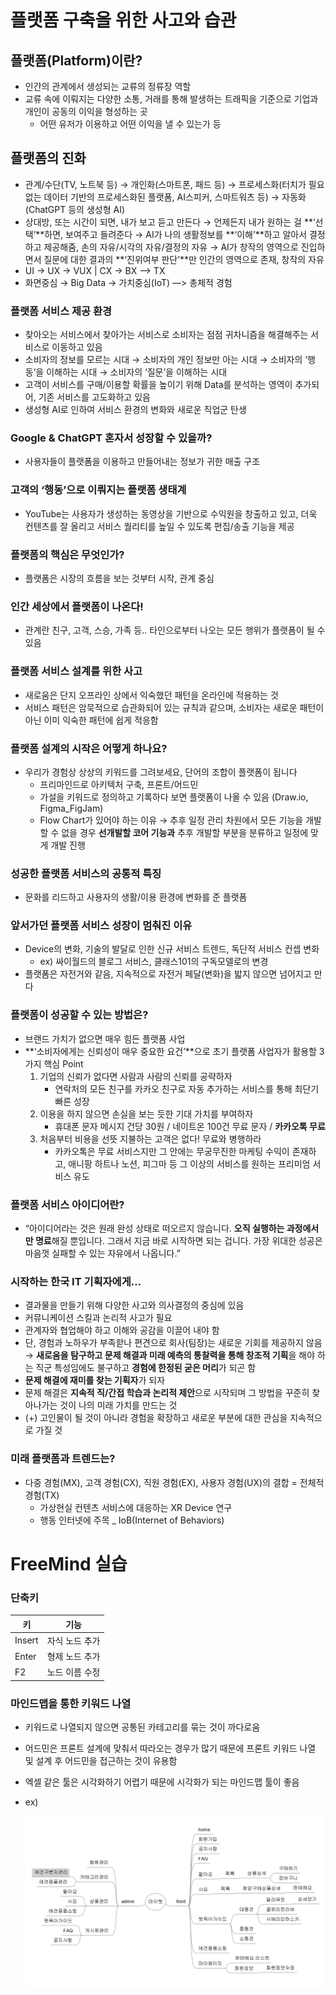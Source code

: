 # 플랫폼 구축을 위한 사고와 습관

## 플랫폼(Platform)이란?

- 인간의 관계에서 생성되는 교류의 정류장 역할
- 교류 속에 이뤄지는 다양한 소통, 거래를 통해 발생하는 트래픽을 기준으로 기업과 개인이 공동의 이익을 형성하는 곳
    - 어떤 유저가 이용하고 어떤 이익을 낼 수 있는가 등

## 플랫폼의 진화

- 관계/수단(TV, 노트북 등) → 개인화(스마트폰, 패드 등) → 프로세스화(터치가 필요없는 데이터 기반의 프로세스화된 플랫폼, AI스피커, 스마트워츠 등) → 자동화(ChatGPT 등의 생성형 AI)
- 상대방, 또는 시간이 되면, 내가 보고 듣고 만든다 → 언제든지 내가 원하는 걸 **‘선택’**하면, 보여주고 들려준다 → AI가 나의 생활정보를 **‘이해’**하고 알아서 결정하고 제공해줌, 손의 자유/시각의 자유/결정의 자유 → AI가 창작의 영역으로 진입하면서 질문에 대한 결과의 **‘진위여부 판단’**만 인간의 영역으로 존재, 창작의 자유
- UI → UX → VUX | CX → BX —> TX
- 화면중심 → Big Data → 가치중심(IoT) —> 총체적 경험

### 플랫폼 서비스 제공 환경

- 찾아오는 서비스에서 찾아가는 서비스로 소비자는 점점  귀차니즘을 해결해주는 서비스로 이동하고 있음
- 소비자의 정보를 모르는 시대 → 소비자의 개인 정보만 아는 시대 → 소비자의 ‘행동’을 이해하는 시대 → 소비자의 ‘질문’을 이해하는 시대
- 고객이 서비스를 구매/이용할 확률을 높이기 위해 Data를 분석하는 영역이 추가되어, 기존 서비스를 고도화하고 있음
- 생성형 AI로 인하여 서비스 환경의 변화와 새로운 직업군 탄생

### Google & ChatGPT 혼자서 성장할 수 있을까?

- 사용자들이 플랫폼을 이용하고 만들어내는 정보가 귀한 매출 구조

### 고객의 ‘행동’으로 이뤄지는 플랫폼 생태계

- YouTube는 사용자가 생성하는 동영상을 기반으로 수익원을 창출하고 있고, 더욱 컨텐츠를 잘 올리고 서비스 퀄리티를 높일 수 있도록 편집/송출 기능을 제공

### 플랫폼의 핵심은 무엇인가?

- 플랫폼은 시장의 흐름을 보는 것부터 시작, 관계 중심

### 인간 세상에서 플랫폼이 나온다!

- 관계란 친구, 고객, 스승, 가족 등.. 타인으로부터 나오는 모든 행위가 플랫폼이 될 수 있음

### 플랫폼 서비스 설계를 위한 사고

- 새로움은 단지 오프라인 상에서 익숙했던 패턴을 온라인에 적용하는 것
- 서비스 패턴은 암묵적으로 습관화되어 있는 규칙과 같으며, 소비자는 새로운 패턴이 아닌 이미 익숙한 패턴에 쉽게 적응함

### 플랫폼 설계의 시작은 어떻게 하나요?

- 우리가 경험상 상상의 키워드를 그려보세요, 단어의 조합이 플랫폼이 됩니다
    - 프리마인드로 아키텍처 구축, 프론트/어드민
    - 가설을 키워드로 정의하고 기록하다 보면 플랫폼이 나올 수 있음 (Draw.io, Figma_FigJam)
    - Flow Chart가 있어야 하는 이유 → 추후 일정 관리 차원에서 모든 기능을 개발할 수 없을 경우 **선개발할 코어 기능과** 추후 개발할 부분을 분류하고 일정에 맞게 개발 진행
    

### 성공한 플랫폼 서비스의 공통적 특징

- 문화를 리드하고 사용자의 생활/이용 환경에 변화를 준 플랫폼

### 앞서가던 플랫폼 서비스 성장이 멈춰진 이유

- Device의 변화, 기술의 발달로 인한 신규 서비스 트렌드, 독단적 서비스 컨셉 변화
    - ex) 싸이월드의 블로그 서비스, 클래스101의 구독모델로의 변경
- 플랫폼은 자전거와 같음, 지속적으로 자전거 페달(변화)을 밟지 않으면 넘어지고 만다

### 플랫폼이 성공할 수 있는 방법은?

- 브랜드 가치가 없으면 매우 힘든 플랫폼 사업
- **‘소비자에게는 신뢰성이 매우 중요한 요건’**으로 초기 플랫폼 사업자가 활용할 3가지 핵심 Point
    1. 기업의 신뢰가 없다면 사람과 사람의 신뢰를 공략하자
        - 연락처의 모든 친구를 카카오 친구로 자동 추가하는 서비스를 통해 최단기 빠른 성장
    2. 이용을 하지 않으면 손실을 보는 듯한 기대 가치를 부여하자
        - 휴대폰 문자 메시지 건당 30원 / 네이트온 100건 무료 문자 / **카카오톡 무료**
    3. 처음부터 비용을 선뜻 지불하는 고객은 없다! 무료와 병행하라
        - 카카오톡은 무료 서비스지만 그 안에는 무궁무진한 마케팅 수익이 존재하고, 애니팡 하트나 노션, 피그마 등 그 이상의 서비스를 원하는 프리미엄 서비스 유도
    

### 플랫폼 서비스 아이디어란?

- “아이디어라는 것은 원래 완성 상태로 떠오르지 않습니다. **오직 실행하는 과정에서만 명료**해질 뿐입니다. 그래서 지금 바로 시작하면 되는 겁니다. 가장 위대한 성공은 마음껏 실패할 수 있는 자유에서 나옵니다.”

### 시작하는 한국 IT 기획자에게…

- 결과물을 만들기 위해 다양한 사고와 의사결정의 중심에 있음
- 커뮤니케이션 스킬과 논리적 사고가 필요
- 관계자와 협업해야 하고 이해와 공감을 이끌어 내야 함
- 단, 경험과 노하우가 부족핟나 편견으로 회사(팀장)는 새로운 기회를 제공하지 않음 → **새로움을 탐구하고 문제 해결과 미래 예측의 통찰력을 통해 창조적 기획**을 해야 하는 직군 특성임에도 불구하고 **경험에 한정된 굳은 머리**가 되곤 함
- **문제 해결에 재미를 찾는 기획자**가 되자
- 문제 해결은 **지속적 직/간접 학습과 논리적 제안**으로 시작되며 그 방법을 꾸준히 찾아나가는 것이 나의 미래 가치를 만드는 것
- (+) 고인물이 될 것이 아니라 경험을 확장하고 새로운 부분에 대한 관심을 지속적으로 가질 것

### 미래 플랫폼과 트렌드는?

- 다중 경험(MX), 고객 경험(CX), 직원 경험(EX), 사용자 경험(UX)의 결합 = 전체적 경험(TX)
    - 가상현실 컨텐츠 서비스에 대응하는 XR Device 연구
    - 행동 인터넷에 주목 _ IoB(Internet of Behaviors)

# FreeMind 실습

### 단축키

| 키 | 기능 |
| --- | --- |
| Insert | 자식 노드 추가 |
| Enter | 형제 노드 추가 |
| F2 | 노드 이름 수정 |

### 마인드맵을 통한 키워드 나열

- 키워드로 나열되지 않으면 공통된 카테고리를 묶는 것이 까다로움
- 어드민은 프론트 설계에 맞춰서 따라오는 경우가 많기 때문에 프론트 키워드 나열 및 설계 후 어드민을 접근하는 것이 유용함
- 엑셀 같은 툴은 시각화하기 어렵기 때문에 시각화가 되는 마인드맵 툴이 좋음
- ex)
    
    ![Untitled](../assets/e3c90b4885ff.png)